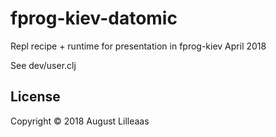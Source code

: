 # fprog-kiev-datomic

Repl recipe + runtime for presentation in fprog-kiev April 2018

See dev/user.clj

## License

Copyright © 2018 August Lilleaas
